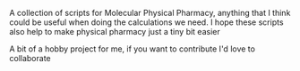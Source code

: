 A collection of scripts for Molecular Physical Pharmacy, anything that I think could be useful when doing
the calculations we need. I hope these scripts also help to make physical pharmacy just a tiny bit easier

A bit of a hobby project for me, if you want to contribute I'd love to collaborate
